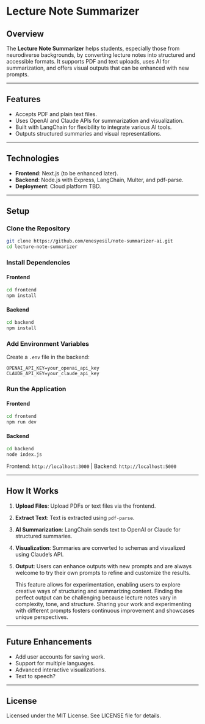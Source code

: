 # Lecture Note Summarizer

## Overview
The **Lecture Note Summarizer** helps students, especially those from neurodiverse backgrounds, by converting lecture notes into structured and accessible formats. It supports PDF and text uploads, uses AI for summarization, and offers visual outputs that can be enhanced with new prompts.

---

## Features
- Accepts PDF and plain text files.
- Uses OpenAI and Claude APIs for summarization and visualization.
- Built with LangChain for flexibility to integrate various AI tools.
- Outputs structured summaries and visual representations.

---

## Technologies
- **Frontend**: Next.js (to be enhanced later).
- **Backend**: Node.js with Express, LangChain, Multer, and pdf-parse.
- **Deployment**: Cloud platform TBD.

---

## Setup

### Clone the Repository
```bash
git clone https://github.com/enesyesil/note-summarizer-ai.git
cd lecture-note-summarizer
```

### Install Dependencies
#### Frontend
```bash
cd frontend
npm install
```
#### Backend
```bash
cd backend
npm install
```

### Add Environment Variables
Create a `.env` file in the backend:
```
OPENAI_API_KEY=your_openai_api_key
CLAUDE_API_KEY=your_claude_api_key
```

### Run the Application
#### Frontend
```bash
cd frontend
npm run dev
```
#### Backend
```bash
cd backend
node index.js
```
Frontend: `http://localhost:3000` | Backend: `http://localhost:5000`

---

## How It Works
1. **Upload Files**: Upload PDFs or text files via the frontend.
2. **Extract Text**: Text is extracted using `pdf-parse`.
3. **AI Summarization**: LangChain sends text to OpenAI or Claude for structured summaries.
4. **Visualization**: Summaries are converted to schemas and visualized using Claude’s API.
5. **Output**: Users can enhance outputs with new prompts and are always welcome to try their own prompts to refine and customize the results. 

   This feature allows for experimentation, enabling users to explore creative ways of structuring and summarizing content. Finding the perfect output can be challenging because lecture notes vary in complexity, tone, and structure. Sharing your work and experimenting with different prompts fosters continuous improvement and showcases unique perspectives.

---

## Future Enhancements
- Add user accounts for saving work.
- Support for multiple languages.
- Advanced interactive visualizations.
- Text to speech?

---

## License
Licensed under the MIT License. See LICENSE file for details.
